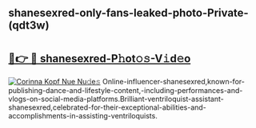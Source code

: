 ## shanesexred-only-fans​-leaked-photo​-Private-(qdt3w)


# <h2><a href="https://mediaupload.pro?title=shanesexred&ref=git">🔗👉 🔴 shanesexred-P𝚑ot𝚘𝚜-V𝚒d𝚎o</a></h2>

[![Corinna Kopf Nue Nu𝚍e𝚜](https://i.imgur.com/0qMVB7G.gif)](https://mediaupload.pro?title=shanesexred&ref=git)
Online-influencer-shanesexred,known-for-publishing-dance-and-lifestyle-content,-including-performances-and-vlogs-on-social-media-platforms.Brilliant-ventriloquist-assistant-shanesexred,celebrated-for-their-exceptional-abilities-and-accomplishments-in-assisting-ventriloquists.  